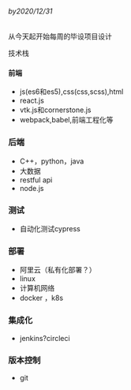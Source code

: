 ###### by2020/12/31

从今天起开始每周的毕设项目设计



技术栈

#### 前端

- js(es6和es5),css(css,scss),html
- react.js
- vtk.js和cornerstone.js
- webpack,babel,前端工程化等

### 后端

- C++，python，java
- 大数据
- restful api
- node.js

### 测试

- 自动化测试cypress

### 部署

- 阿里云（私有化部署？）
- linux
- 计算机网络
- docker ，k8s

### 集成化

- jenkins?circleci

### 版本控制

- git

  

